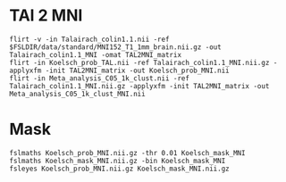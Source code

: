 # TAl 2 MNI
    flirt -v -in Talairach_colin1.1.nii -ref $FSLDIR/data/standard/MNI152_T1_1mm_brain.nii.gz -out Talairach_colin1.1_MNI -omat TAL2MNI_matrix
    flirt -in Koelsch_prob_TAL.nii -ref Talairach_colin1.1_MNI.nii.gz -applyxfm -init TAL2MNI_matrix -out Koelsch_prob_MNI.nii
    flirt -in Meta_analysis_C05_1k_clust.nii -ref Talairach_colin1.1_MNI.nii.gz -applyxfm -init TAL2MNI_matrix -out Meta_analysis_C05_1k_clust_MNI.nii
# Mask
    fslmaths Koelsch_prob_MNI.nii.gz -thr 0.01 Koelsch_mask_MNI
    fslmaths Koelsch_mask_MNI.nii.gz -bin Koelsch_mask_MNI
    fsleyes Koelsch_prob_MNI.nii.gz Koelsch_mask_MNI.nii.gz